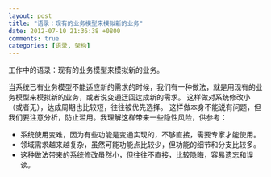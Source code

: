 ```yaml
---
layout: post
title: "语录：现有的业务模型来模拟新的业务"
date: 2012-07-10 21:36:38 +0800
comments: true
categories: [语录, 架构]
---
```


工作中的语录：现有的业务模型来模拟新的业务。

<!-- more -->
当系统已有业务模型不能适应新的需求的时候，我们有一种做法，就是用现有的业务模型来模拟新的业务，或者说变通迂回达成新的需求。
这样做对系统修改小（或者无），达成周期也比较短，往往被优先选择。
这样做本身不能说有问题，但我们要注意分析，防止滥用。我理解这样带来一些隐性风险，供参考：

* 系统使用变难，因为有些功能是变通实现的，不够直接，需要专家才能使用。
* 领域需求越来越复杂，虽然可能功能点比较少，但功能的细节和分支比较多。
* 这种做法带来的系统修改虽然小，但往往不直接，比较隐晦，容易遗忘和误读。
